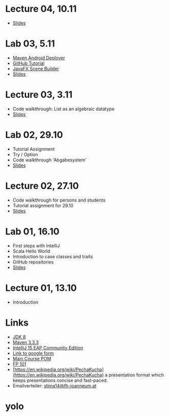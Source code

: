# Lecture 04, 10.11

- [Slides](material/presentations/lecture04.pdf)

# Lab 03, 5.11

- [Maven Android Deployer](https://github.com/simpligility/maven-android-sdk-deployer)
- [GitHub Tutorial](http://try.github.io/)
- [JavaFX Scene Builder](http://gluonhq.com/open-source/scene-builder/)
- [Slides](material/presentations/lab03.pdf)

# Lecture 03, 3.11

- Code walkthrough: List as an algebraic datatype
- [Slides](material/presentations/lecture03.pdf)

# Lab 02, 29.10

- Tutorial Assignment
- Try / Option
- Code walkthrough 'Abgabesystem'
- [Slides](material/presentations/lab02.pdf)

# Lecture 02, 27.10

- Code walkthrough for persons and students
- Tutorial assignment for 29.10
- [Slides](material/presentations/lecture02.pdf)

# Lab 01, 16.10

- First steps with IntelliJ
- Scala Hello World
- Introduction to case classes and traits
- GitHub repositories
- [Slides](material/presentations/lab01.pdf)

# Lecture 01, 13.10

- Introduction
 
# Links

- [JDK 8](http://www.oracle.com/technetwork/java/javase/downloads/jdk8-downloads-2133151.html) 
- [Maven 3.3.3](https://maven.apache.org/download.cgi)
- [IntelliJ 15 EAP Community Edition](https://confluence.jetbrains.com/display/IDEADEV/IDEA+15+EAP)
- [Link to google form](http://goo.gl/forms/CvjOLxI5B5)
- [Main Course POM](https://gist.githubusercontent.com/rladstaetter/82bdb5809e7e3e2aa506/raw/7d2245fe506f41c36a91eb863856b2646961c29a/pom.xml)
- [FP 101](https://www.edx.org/course/introduction-functional-programming-delftx-fp101x-0)
- [https://en.wikipedia.org/wiki/PechaKucha](https://en.wikipedia.org/wiki/PechaKucha) a presentation format which keeps presentations concise and fast-paced.
- Emailverteiler: stima14@fh-joanneum.at

# yolo